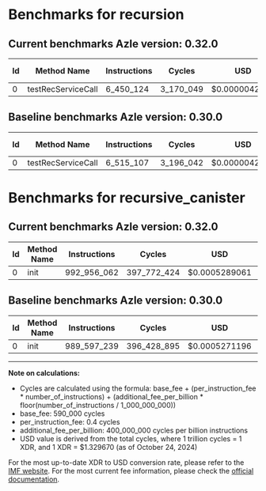# Benchmarks for recursion

## Current benchmarks Azle version: 0.32.0

| Id  | Method Name        | Instructions | Cycles    | USD           | USD/Million Calls | Change                             |
| --- | ------------------ | ------------ | --------- | ------------- | ----------------- | ---------------------------------- |
| 0   | testRecServiceCall | 6_450_124    | 3_170_049 | $0.0000042151 | $4.21             | <font color="green">-64_983</font> |

## Baseline benchmarks Azle version: 0.30.0

| Id  | Method Name        | Instructions | Cycles    | USD           | USD/Million Calls |
| --- | ------------------ | ------------ | --------- | ------------- | ----------------- |
| 0   | testRecServiceCall | 6_515_107    | 3_196_042 | $0.0000042497 | $4.24             |

# Benchmarks for recursive_canister

## Current benchmarks Azle version: 0.32.0

| Id  | Method Name | Instructions | Cycles      | USD           | USD/Million Calls | Change                              |
| --- | ----------- | ------------ | ----------- | ------------- | ----------------- | ----------------------------------- |
| 0   | init        | 992_956_062  | 397_772_424 | $0.0005289061 | $528.90           | <font color="red">+3_358_823</font> |

## Baseline benchmarks Azle version: 0.30.0

| Id  | Method Name | Instructions | Cycles      | USD           | USD/Million Calls |
| --- | ----------- | ------------ | ----------- | ------------- | ----------------- |
| 0   | init        | 989_597_239  | 396_428_895 | $0.0005271196 | $527.11           |

---

**Note on calculations:**

- Cycles are calculated using the formula: base_fee + (per_instruction_fee \* number_of_instructions) + (additional_fee_per_billion \* floor(number_of_instructions / 1_000_000_000))
- base_fee: 590_000 cycles
- per_instruction_fee: 0.4 cycles
- additional_fee_per_billion: 400_000_000 cycles per billion instructions
- USD value is derived from the total cycles, where 1 trillion cycles = 1 XDR, and 1 XDR = $1.329670 (as of October 24, 2024)

For the most up-to-date XDR to USD conversion rate, please refer to the [IMF website](https://www.imf.org/external/np/fin/data/rms_sdrv.aspx).
For the most current fee information, please check the [official documentation](https://internetcomputer.org/docs/current/developer-docs/gas-cost#execution).

